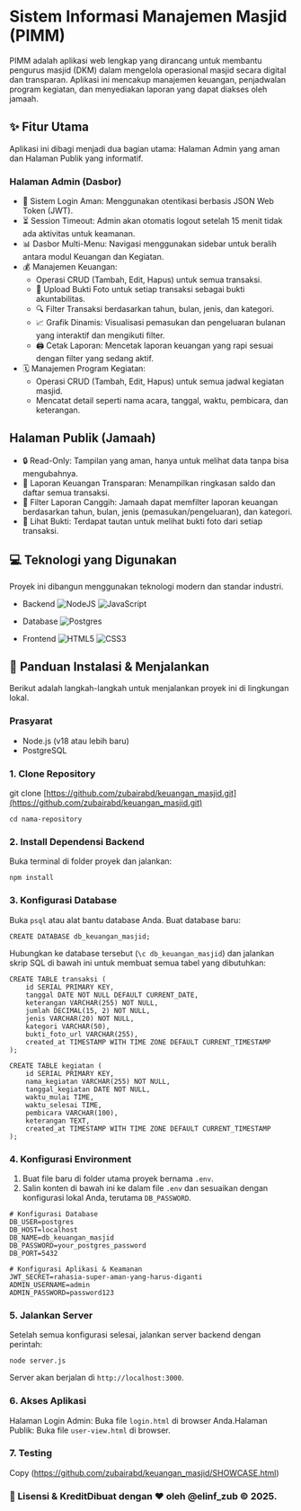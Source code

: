 # Sistem Informasi Manajemen Masjid (PIMM)
PIMM adalah aplikasi web lengkap yang dirancang untuk membantu pengurus masjid (DKM) dalam mengelola operasional masjid secara digital dan transparan. Aplikasi ini mencakup manajemen keuangan, penjadwalan program kegiatan, dan menyediakan laporan yang dapat diakses oleh jamaah.
## ✨ Fitur Utama
Aplikasi ini dibagi menjadi dua bagian utama: Halaman Admin yang aman dan Halaman Publik yang informatif.
### Halaman Admin (Dasbor)
- 🔐 Sistem Login Aman: Menggunakan otentikasi berbasis JSON Web Token (JWT).
- ⏳ Session Timeout: Admin akan otomatis logout setelah 15 menit tidak ada aktivitas untuk keamanan.
- 📊 Dasbor Multi-Menu: Navigasi menggunakan sidebar untuk beralih antara modul Keuangan dan Kegiatan.
- 💰 Manajemen Keuangan:
    - Operasi CRUD (Tambah, Edit, Hapus) untuk semua transaksi.
    - 📸 Upload Bukti Foto untuk setiap transaksi sebagai bukti akuntabilitas.
    - 🔍 Filter Transaksi berdasarkan tahun, bulan, jenis, dan kategori.
    - 📈 Grafik Dinamis: Visualisasi pemasukan dan pengeluaran bulanan yang interaktif dan mengikuti filter.
    - 🖨️ Cetak Laporan: Mencetak laporan keuangan yang rapi sesuai dengan filter yang sedang aktif.
- 🗓️ Manajemen Program Kegiatan:
  - Operasi CRUD (Tambah, Edit, Hapus) untuk semua jadwal kegiatan masjid.
  - Mencatat detail seperti nama acara, tanggal, waktu, pembicara, dan keterangan.
## Halaman Publik (Jamaah)
- 🔒 Read-Only: Tampilan yang aman, hanya untuk melihat data tanpa bisa mengubahnya.
- 🧾 Laporan Keuangan Transparan: Menampilkan ringkasan saldo dan daftar semua transaksi.
- 🔎 Filter Laporan Canggih: Jamaah dapat memfilter laporan keuangan berdasarkan tahun, bulan, jenis (pemasukan/pengeluaran), dan kategori.
- 📄 Lihat Bukti: Terdapat tautan untuk melihat bukti foto dari setiap transaksi.
## 💻 Teknologi yang Digunakan
Proyek ini dibangun menggunakan teknologi modern dan standar industri.
- Backend
   ![NodeJS](https://img.shields.io/badge/node.js-6DA55F?style=for-the-badge&logo=node.js&logoColor=white)
  ![JavaScript](https://img.shields.io/badge/javascript-%23323330.svg?style=for-the-badge&logo=javascript&logoColor=%23F7DF1E)

- Database
   ![Postgres](https://img.shields.io/badge/postgres-%23316192.svg?style=for-the-badge&logo=postgresql&logoColor=white)
- Frontend
![HTML5](https://img.shields.io/badge/html5-%23E34F26.svg?style=for-the-badge&logo=html5&logoColor=white)
![CSS3](https://img.shields.io/badge/css3-%231572B6.svg?style=for-the-badge&logo=css3&logoColor=white)

## 🚀 Panduan Instalasi & Menjalankan
Berikut adalah langkah-langkah untuk menjalankan proyek ini di lingkungan lokal.
### Prasyarat
- Node.js (v18 atau lebih baru)
- PostgreSQL
### 1. Clone Repository
git clone [https://github.com/zubairabd/keuangan_masjid.git](https://github.com/zubairabd/keuangan_masjid.git)
```
cd nama-repository
 ```
### 2. Install Dependensi Backend
Buka terminal di folder proyek dan jalankan:
```
npm install
```
### 3. Konfigurasi Database
Buka ``` psql ``` atau alat bantu database Anda.
Buat database baru:
```
CREATE DATABASE db_keuangan_masjid;
```
Hubungkan ke database tersebut (``` \c db_keuangan_masjid ```) dan jalankan skrip SQL di bawah ini untuk membuat semua tabel yang dibutuhkan:
```
CREATE TABLE transaksi (
    id SERIAL PRIMARY KEY,
    tanggal DATE NOT NULL DEFAULT CURRENT_DATE,
    keterangan VARCHAR(255) NOT NULL,
    jumlah DECIMAL(15, 2) NOT NULL,
    jenis VARCHAR(20) NOT NULL,
    kategori VARCHAR(50),
    bukti_foto_url VARCHAR(255),
    created_at TIMESTAMP WITH TIME ZONE DEFAULT CURRENT_TIMESTAMP
);

CREATE TABLE kegiatan (
    id SERIAL PRIMARY KEY,
    nama_kegiatan VARCHAR(255) NOT NULL,
    tanggal_kegiatan DATE NOT NULL,
    waktu_mulai TIME,
    waktu_selesai TIME,
    pembicara VARCHAR(100),
    keterangan TEXT,
    created_at TIMESTAMP WITH TIME ZONE DEFAULT CURRENT_TIMESTAMP
);
```
### 4. Konfigurasi Environment
1. Buat file baru di folder utama proyek bernama ``` .env ```.
2. Salin konten di bawah ini ke dalam file ``` .env ``` dan sesuaikan dengan konfigurasi lokal Anda, terutama ``` DB_PASSWORD ```.
```
# Konfigurasi Database
DB_USER=postgres
DB_HOST=localhost
DB_NAME=db_keuangan_masjid
DB_PASSWORD=your_postgres_password
DB_PORT=5432

# Konfigurasi Aplikasi & Keamanan
JWT_SECRET=rahasia-super-aman-yang-harus-diganti
ADMIN_USERNAME=admin
ADMIN_PASSWORD=password123
```
### 5. Jalankan Server
Setelah semua konfigurasi selesai, jalankan server backend dengan perintah:
```
node server.js
```
Server akan berjalan di ``` http://localhost:3000 ```.
### 6. Akses Aplikasi
Halaman Login Admin: Buka file ``` login.html ``` di browser Anda.Halaman Publik: Buka file ``` user-view.html ``` di browser.
### 7. Testing
Copy (https://github.com/zubairabd/keuangan_masjid/SHOWCASE.html)
### 📝 Lisensi & KreditDibuat dengan ❤️ oleh @elinf_zub © 2025.
